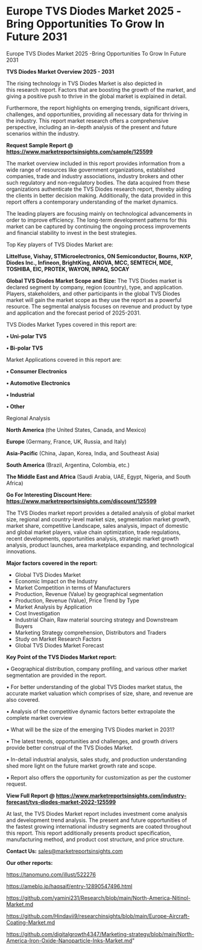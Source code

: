 # Europe TVS Diodes Market 2025 -Bring Opportunities To Grow In Future 2031
Europe TVS Diodes Market 2025 -Bring Opportunities To Grow In Future 2031

<Strong> TVS Diodes Market Overview 2025 - 2031</strong>

The rising technology in TVS Diodes Market is also depicted in this research report. Factors that are boosting the growth of the market, and giving a positive push to thrive in the global market is explained in detail.

Furthermore, the report highlights on emerging trends, significant drivers, challenges, and opportunities, providing all necessary data for thriving in the industry. This report market research offers a comprehensive perspective, including an in-depth analysis of the present and future scenarios within the industry.

<strong>Request Sample Report @ <a href=https://www.marketreportsinsights.com/sample/125599>https://www.marketreportsinsights.com/sample/125599</a></strong>

The market overview included in this report provides information from a wide range of resources like government organizations, established companies, trade and industry associations, industry brokers and other such regulatory and non-regulatory bodies. The data acquired from these organizations authenticate the TVS Diodes research report, thereby aiding the clients in better decision making. Additionally, the data provided in this report offers a contemporary understanding of the market dynamics.

The leading players are focusing mainly on technological advancements in order to improve efficiency. The long-term development patterns for this market can be captured by continuing the ongoing process improvements and financial stability to invest in the best strategies.

Top Key players of TVS Diodes Market are:

<strong>Littelfuse, Vishay, STMicroelectronics, ON Semiconductor, Bourns, NXP, Diodes Inc., Infineon, BrightKing, ANOVA, MCC, SEMTECH, MDE, TOSHIBA, EIC, PROTEK, WAYON, INPAQ, SOCAY</strong>

<strong><b>Global TVS Diodes Market Scope and Size:</b></strong>
The TVS Diodes market is declared segment by company, region (country), type, and application. Players, stakeholders, and other participants in the global TVS Diodes market will gain the market scope as they use the report as a powerful resource. The segmental analysis focuses on revenue and product by type and application and the forecast period of 2025-2031.

TVS Diodes Market Types covered in this report are:

<strong>• Uni-polar TVS

• Bi-polar TVS</strong>

Market Applications covered in this report are:

<strong>• Consumer Electronics

• Automotive Electronics

• Industrial

• Other</strong> 

Regional Analysis

<strong>North America</strong> (the United States, Canada, and Mexico)

<strong>Europe</strong> (Germany, France, UK, Russia, and Italy)

<strong>Asia-Pacific</strong> (China, Japan, Korea, India, and Southeast Asia)

<strong>South America</strong> (Brazil, Argentina, Colombia, etc.)

<strong>The Middle East and Africa</strong> (Saudi Arabia, UAE, Egypt, Nigeria, and South Africa)

<strong>Go For Interesting Discount Here: <a href=https://www.marketreportsinsights.com/discount/125599>https://www.marketreportsinsights.com/discount/125599</a></strong>

The TVS Diodes market report provides a detailed analysis of global market size, regional and country-level market size, segmentation market growth, market share, competitive Landscape, sales analysis, impact of domestic and global market players, value chain optimization, trade regulations, recent developments, opportunities analysis, strategic market growth analysis, product launches, area marketplace expanding, and technological innovations.

<strong><b>Major factors covered in the report:</b></strong>
<ul>
  <li>Global TVS Diodes Market </li>
  <li>Economic Impact on the Industry</li>
  <li>Market Competition in terms of Manufacturers</li>
  <li>Production, Revenue (Value) by geographical segmentation</li>
  <li>Production, Revenue (Value), Price Trend by Type</li>
  <li>Market Analysis by Application</li>
  <li>Cost Investigation</li>
  <li>Industrial Chain, Raw material sourcing strategy and Downstream Buyers</li>
  <li>Marketing Strategy comprehension, Distributors and Traders</li>
  <li>Study on Market Research Factors</li>
  <li>Global TVS Diodes Market Forecast</li>
</ul>

<strong><b>Key Point of the TVS Diodes Market report:</b></strong>

• Geographical distribution, company profiling, and various other market segmentation are provided in the report.

• For better understanding of the global TVS Diodes market status, the accurate market valuation which comprises of size, share, and revenue are also covered.

• Analysis of the competitive dynamic factors better extrapolate the complete market overview

• What will be the size of the emerging TVS Diodes market in 2031?

• The latest trends, opportunities and challenges, and growth drivers provide better construal of the TVS Diodes Market.

• In-detail industrial analysis, sales study, and production understanding shed more light on the future market growth rate and scope.

• Report also offers the opportunity for customization as per the customer request.

<strong><b>View Full Report @ <a href=https://www.marketreportsinsights.com/industry-forecast/tvs-diodes-market-2022-125599>https://www.marketreportsinsights.com/industry-forecast/tvs-diodes-market-2022-125599</a></b></strong>


At last, the TVS Diodes Market report includes investment come analysis and development trend analysis. The present and future opportunities of the fastest growing international industry segments are coated throughout this report. This report additionally presents product specification, manufacturing method, and product cost structure, and price structure.

<strong>Contact Us:</strong>
sales@marketreportsinsights.com

<strong>Our other reports:</strong>

<a href=https://tanomuno.com/illust/522276>https://tanomuno.com/illust/522276</a>

<a href=https://ameblo.jp/haqsaif/entry-12890547496.html>https://ameblo.jp/haqsaif/entry-12890547496.html</a>

<a href=https://github.com/yamini231/Research/blob/main/North-America-Nitinol-Market.md>https://github.com/yamini231/Research/blob/main/North-America-Nitinol-Market.md</a>

<a href=https://github.com/Hindavii9/researchinsights/blob/main/Europe-Aircraft-Coating-Market.md>https://github.com/Hindavii9/researchinsights/blob/main/Europe-Aircraft-Coating-Market.md</a>

<a href=https://github.com/digitalgrowth4347/Marketing-strategy/blob/main/North-America-Iron-Oxide-Nanoparticle-Inks-Market.md>https://github.com/digitalgrowth4347/Marketing-strategy/blob/main/North-America-Iron-Oxide-Nanoparticle-Inks-Market.md</a>"
